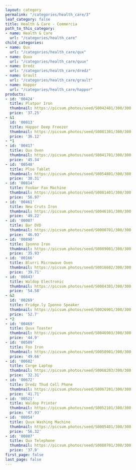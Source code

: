 ```yaml
---
layout: category
permalink: "/categories/health_care/3"
leaf_category: false
title: Health & Care - Commercia
path_to_this_category:
- name: Health & Care
  url: "/categories/health_care"
child_categories:
- name: Qux
  url: "/categories/health_care/qux"
- name: Quux
  url: "/categories/health_care/quux"
- name: Dredz
  url: "/categories/health_care/dredz"
- name: Grault
  url: "/categories/health_care/grault"
- name: Happor
  url: "/categories/health_care/happor"
products:
- id: '00424'
  title: Platpor Iron
  thumbnail: https://picsum.photos/seed/S0042401/300/300
  price: '37.25'
- &1
  id: '00813'
  title: Happor Deep Freezer
  thumbnail: https://picsum.photos/seed/S0081301/300/300
  price: '36.12'
- *1
- id: '00417'
  title: Qux Oven
  thumbnail: https://picsum.photos/seed/S0041701/300/300
  price: '45.34'
- id: '00548'
  title: Ploo Tablet
  thumbnail: https://picsum.photos/seed/S0054801/300/300
  price: '38.31'
- id: '00814'
  title: Foobar Fax Machine
  thumbnail: https://picsum.photos/seed/S0081401/300/300
  price: '56.97'
- id: '00461'
  title: New Cruts Iron
  thumbnail: https://picsum.photos/seed/S0046101/300/300
  price: '49.22'
- id: '00007'
  title: Bar DVD
  thumbnail: https://picsum.photos/seed/S0000701/300/300
  price: '46.93'
- id: '00890'
  title: Iponno Iron
  thumbnail: https://picsum.photos/seed/S0089001/300/300
  price: '35.93'
- id: '00166'
  title: Blurri Microwave Oven
  thumbnail: https://picsum.photos/seed/S0016602/300/300
  price: '39.71'
- id: '00843'
  title: Waldop Electronic
  thumbnail: https://picsum.photos/seed/S0084301/300/300
  price: '54.58'
- &2
  id: '00269'
  title: Fridge.ly Iponno Speaker
  thumbnail: https://picsum.photos/seed/S0026901/300/300
  price: '52.7'
- *2
- id: '00469'
  title: Quux Toaster
  thumbnail: https://picsum.photos/seed/S0046903/300/300
  price: '44.9'
- id: '00509'
  title: Foo Iron
  thumbnail: https://picsum.photos/seed/S0050901/300/300
  price: '49.66'
- id: '00682'
  title: Corge Laptop
  thumbnail: https://picsum.photos/seed/S0068203/300/300
  price: '32.31'
- id: '00672'
  title: Dredz Thud Cell Phone
  thumbnail: https://picsum.photos/seed/S0067201/300/300
  price: '41.71'
- id: '00521'
  title: Waldop Printer
  thumbnail: https://picsum.photos/seed/S0052101/300/300
  price: '47.93'
- id: '00054'
  title: Quux Washing Machine
  thumbnail: https://picsum.photos/seed/S0005401/300/300
  price: '56.32'
- id: '00807'
  title: Qux Telephone
  thumbnail: https://picsum.photos/seed/S0080701/300/300
  price: '37.9'
first_page: false
last_page: false
---
```

